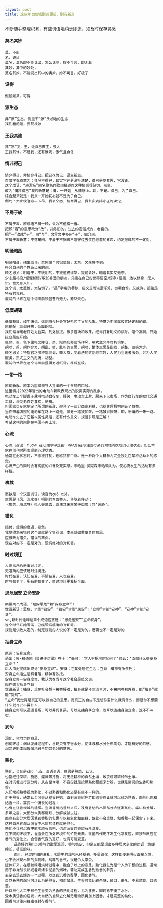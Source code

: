 ```yaml
---
layout: post
title: 这些年自创错别词更新，别有新意
---
```

不断随手整理积累，有些词语境稍逊即逝，须及时保存灵感
#### 莫名其妙
	莫，不能
	名，说出
	莫名，莫名即不能说出，怎么说呢，妙不可言，即无题
	其妙，其中的妙处，
	莫名其妙，不能说出其中的奥妙，妙不可言，好极了
	
#### 设得  
	假设如果，可得  

#### 源生态  
	非“原”生态，侧重于“源”头初始的生态
	我们看问题，要找根源  
	
#### 王我其谁
	非“忘”我，王，让自己做主，强大
	王我其谁，不是我，还有谁呢，傲气且自信
	
#### 情非得己
	情非得己，非情非得已。把已改为己，诞生新意。
	百度字条原意为：情况不得已，其实它还是没扯清楚，得已是啥意思，它没说。
	这个成语，“庾澄庆”同名歌名的歌词描述的这种情感很贴切，形象。
	改为“情非得已”我的新意是：情，一开始，从情感上。非，不是。得己，为了自己。
	综合起来就是：我从一开始初心就不是为了自己。
	例句：大家伙注意一下昂，我表个态，情非得己，我其实支持小王的决定。
	
#### 不屑于故
	不屑于故，原成语不屑一顾，认为不值得一看。
	把顾“看”的意思改为“故”，指陈旧的，过去约定俗成的，老套的。
	把“一”改成“于”，同“与”，文言文中多用“于”，偏介词。
	不屑于故新意：不落窠臼，不屑于不捆绑不落守过去惯性老套的东西，约定俗成的不一定对。
	
#### 明骚暗昌
	明骚暗昌，纯生造词。其实这个词很悲怆，无奈，又桀骜不驯。
	符合自己的个性造出来的词。
	顾名思义：明着干，不玩阴的，不被道德绑架，提前说好，暗着其实又无奈。
	少志趣相投/惺惺相惜/取长补短的朋友，只能在自己的世界悟空/悟净/悟能，达以修身，无人识，也无意人知。
	这个词，太悲怆，太贴切了。“昌”字用的极秒，反义反而诙谐乐观，自嘲自怜。又或许，孤独是特有的权利。
	混沌的世界在这个词面前顿显苍白无力，黯然失色。
	
#### 低糜胡啸
	低糜胡啸，纯生造词。讽刺当今社会官场形式主义的乱象。特意为中国腐败官场定制的词。
	原搭配：高调开拔，低糜胡啸。
	我们常自嘲老百姓为韭菜，到处被拔。很多官场和政策，经常打着明义的旗号，唱个高调，开始拔韭菜的开始。
	低糜，低，私下里暗度陈仓，糜，指糜乱的官场作风，形式主义等腐朽现象。
	胡啸，胡，胡作非为，胡乱，啸，乱叫的意思，胡啸，整体意思是乱搞，胡整，贻笑大方。
	顾名思义：特指官场那种唱高调，举大旗，变着法的收割老百姓，人民为当道者服务，非为人民服务，形式主义的乱搞，胡整。
	混沌的世界在这个词面前显得力透纸背，精辟至极。
	
#### 一带一路
	原词新解。原本为国家领导人提出的一个贸易的口号。
	这里特指2022年冒出的电动车新政表现出的脱离实际的乱象。
	电动车上个脚蹬子就叫电动自行车，好笑！电动车上牌，脱离下沉市场，作为自行车的取代交通工具，深受老百姓喜欢，便携。
	但国家伪专家制定了所谓的新政，迎合了一部分商家利益，也给管理机构创造了效益。
	当你带着牌照的电动车在路上一路走，那是一路被拍呀，一路被罚款呀，即，所谓的一带一路。
	电动车失去了它基本属性灵活，还有什么意义，规范引导是正解！
	希望这样的闹剧在中国不再上演。
	
#### 心流
	心流（英语：flow）在心理学中是指一种人们在专注进行某行为时所表现的心理状态。如艺术家在创作时所表现的心理状态。
	通常在此状态时，不愿被打扰，也称抗拒中断。是一种将个人精神力完全投注在某种活动上的感觉。
	心流产生的同时会有高度的兴奋及充实感。米哈里·契克森米哈赖认为，使心流发生的活动有多样性。
	
#### 裹挟
	裹挟是一个汉语词语，读音为guǒ xié，
	意思是（风、流水等）把别的东西卷入，使随着移动；
	（形势、潮流等）把人卷进去，迫使其采取某种态度；同‘裹胁’。
		
#### 错负
	錯付，錯誤的度過、辜負。
	我觉得本来错付这个词就是个错别词，本来就偏重辜负的意思。
	应该改为错负，错误的辜负。
	现在对的不一定是对的，没有绝对的对和错。
		
#### 时过境迁
	大家常用的是事过境迁，
	更准确的应该是时过境迁。
	时代在变，认知在变，事情在变，人也在变。
	时气都变了，所有的都变了，时过境迁更概括全面。

#### 思危居安 立命安身
	颠覆两个成语，“居安思危”和“安身立命”！
	世说新语：思危，才能“狙安”，“狙安”才能“居安”；“立命”才能“安神”，“安神”才能“安身”。
	so,新时代诠释这两个成语应该是：“思危居安”“立命安身”。
	这个时代开始混沌，已经没有明确的对和错。
	规则是少数人定的，制定规则的人说的不一定是对的，逻辑也不一定是对的

#### 抽身立命
	原词：安身立命。
	语出：宋·释道原《景德传灯录》卷十：“僧问：‘学人不据地时如何？’师云：‘汝向什么处安身立命？’
	后人由此提炼出成语“安身立命”。安身：在某处居住生活；立命：精神有所依托；
	安身立命指生活有着落，精神有依托。
	安身立命一安身度命，我认为在当今这个社会是贬义词。
	现在改为抽身立命
	世说新语：抽身，现在社会想不被卷好难，抽身就是不同流合污，不被内卷和外卷，能“抽身”就能“提纯”。
	“立命”我觉得是真正可以做自己的意思。而真正的自由不是想你要什么就有什么，而是你不想要什么就可以不要什么。
	抽身立命可以递进关系，可以并列关系，可以先抽身再立命，也可以边抽身边立命，这不不冲突。

 #### 润匀
	润化，使均匀的意思，
	创词环境：烟丝发酵过程中，发现只有平衡水分，使津液和水分分布均匀，才能有好的口感。
	润匀更能体现慢慢地融合均匀充分的意思。

 #### 熟化
	熟化，读音是shú huà，汉语词语，意思是熟悉、认识。
	也指经过深耕、施肥、灌溉等措施，将无法耕种的自然土壤，改变成可耕种的土壤。
	在对沉香进行区分时，从古至今唯一不变的就是按照熟化程度来分辨，也就是常说的生香和熟香。
 	人们常把熟香视为熟化，不过熟香和熟化还是有些不一样的。
	对于熟香，通常认为沉香从结香开始，直到沉香树死亡即结香终止就可以称为熟香，而熟化则和结香一样，需要一个漫长的过程：
	也有在沉香领域的理解。当沉香树结香终止后，没有香结的木质部分会逐渐氧化、腐烂和分解，多年之后，大部分木质都腐烂、分解或被虫蛀，
 	而也有部分木质因受到香脂的包裹可以抗氧化和虫蛀，故此不会腐烂，和香脂一起保留了下来。这种自然界淘汰沉香中木质的过程就是熟化。
  	熟化不仅对沉香中的木质有影响，也对沉香的香质有所改变。
   	在不同的环境下，香脂会在所处环境中的矿物元素、微菌的作用下发生化学反应，直接的反应在香气的变化上，会使香气变的更好，也有可能变差。
    	品质好的熟化沉香气韵醇厚温润，香气稳定，但是又能呈现出多种层次变化的韵调，悠缓绵长，极富韵味。
     	而且，经过时间的洗礼，木质中的燥气已经褪去，多呈碳化，这样即使用明火直接点燃，也不会出现木质的焦糊味，纯粹的香气，很是令人享受。
	延伸开来，在烟丝晾晒烘烤过程中，融合了以上的意思，熟化我认为是个人为干预的过程，通常用于非自然长熟或者烘烤未彻底的烟叶，辅助完成生香到熟香的转变，
 	去杂去涩去燥的一个过程，以达到沉香的醇厚，固化香气。
 	自然长熟的烟叶可以认为是熟香，相对醇厚。生香可能比较杂味，辣口，击吼，不易燃烧，口感差。
  	所以熟化人工干预使生香变为熟香的熟化过程，尤为重要，同时也平衡了水分。
	受木质沉香的启发，大自然的发酵去化解无用物质再加上固香，才是完整的熟化。
	固香可以使用蜂蜜等封存香气”。
